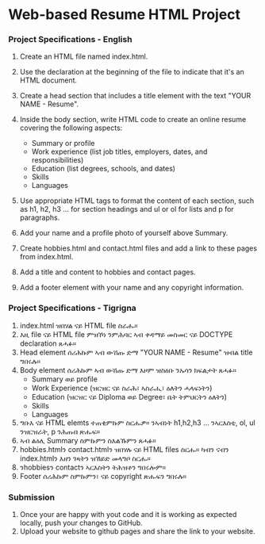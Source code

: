 # Web-based Resume HTML Project

### Project Specifications - English

1. Create an HTML file named index.html.
2. Use the <!DOCTYPE html> declaration at the beginning of the file to indicate that it's an HTML document.
3. Create a head section that includes a title element with the text "YOUR NAME - Resume".
4. Inside the body section, write HTML code to create an online resume covering the following aspects:
    - Summary or profile
    - Work experience (list job titles, employers, dates, and responsibilities)
    - Education (list degrees, schools, and dates)
    - Skills
    - Languages

5. Use appropriate HTML tags to format the content of each section, such as h1, h2, h3 ... for section headings and ul or ol for lists and p for paragraphs.
6. Add your name and a profile photo of yourself above Summary.
7. Create hobbies.html and contact.html files and add a link to these pages from index.html.
8. Add a title and content to hobbies and contact pages.
9. Add a footer element with your name and any copyright information.

### Project Specifications - Tigrigna

1. index.html ዝበሃል ናይ HTML file ስራሑ።
2. እዚ file ናይ HTML file ምዝኾነ ንምሕባር ኣብ ቀዳማይ መስመር ናይ DOCTYPE declaration ጸሓፉ።
3. Head element ሰሪሕኩም ኣብ ውሽጡ ድማ "YOUR NAME - Resume" ዝብል title ግበሩሉ።
4. Body element ሰሪሕኩም ኣብ ውሽጡ ድማ እዞም ዝስዕቡ ንኡሳን ክፍልታት ጸሓፉ።
    - Summary ወይ profile
    - Work Experience (ዝርዝር ናይ ስራሕ፣ ኣስራሒ፣ ዕለትን ሓላፍነትን)
    - Education (ዝርዝር ናይ Diploma ወይ Degree፣ ቤት ትምህርትን ዕለትን)
    - Skills
    - Languages
5. ግቡእ ናይ HTML elemts ተጠቂምኩም ስርሑዎ። ንኣብነት h1,h2,h3 ... ንኣርእስቲ, ol, ul ንዝርዝራት, p ንሕጡበ ጽሑፍ።
6. ኣብ ልዕሊ Summary ስምኩምን ስእልኹምን ጸሓፉ።
7. hobbies.htmlን contact.htmlን ዝበሃሉ ናይ HTML files ስርሑ። ካብን ናብን index.htmlን እዘን ገጻትን ዝኸይድ መላግቦ ስርሑ።
8. ንhobbiesን contactን ኣርእስትን ትሕዝቶን ግበሩሎም።
9. Footer ሰሪሕኩም ስምኩምን፣ ናይ copyright ጽሑፍን ግበሩሉ።

### Submission
1. Once your are happy with yout code and it is working as expected locally, push your changes to GitHub.
2. Upload your website to github pages and share the link to your website.
